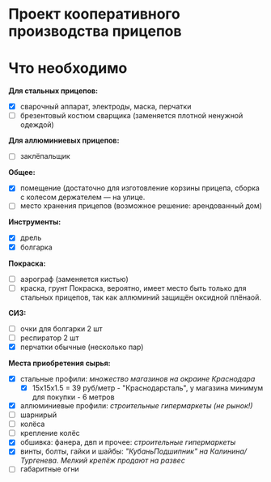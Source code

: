 # Проект кооперативного производства прицепов

# Что необходимо

**Для стальных прицепов:**
- [x] сварочный аппарат, электроды, маска, перчатки
- [ ] брезентовый костюм сварщика (заменяется плотной ненужной одеждой)

**Для аллюминиевых прицепов:**
- [ ] заклёпальщик

**Общее:**
- [x] помещение (достаточно для изготовление корзины прицепа, сборка с колесом держателем — на улице.
- [ ] место хранения прицепов (возможное решение: арендованный дом)

**Инструменты:**
- [x] дрель
- [x] болгарка

**Покраска:**
- [ ] аэрограф (заменяется кистью)
- [ ] краска, грунт
Покраска, вероятно, имеет место быть только для стальных прицепов, так как аллюминий защищён оксидной плёнаой.

**СИЗ:**
- [ ] очки для болгарки 2 шт
- [ ] респиратор 2 шт
- [x] перчатки обычные (несколько пар)

**Места приобретения сырья:**
- [x] стальные профили: _множество магазинов на окраине Краснодара_
    - [x] 15x15x1.5 = 39 руб/метр - "Краснодарсталь", у магазина минимум для покупки - 6 метров
- [x] аллюминиевые профили: _строительные гипермаркеты (не рынок!)_
- [ ] шарнирый 
- [ ] колёса
- [ ] крепление колёс
- [x] обшивка: фанера, двп и прочее: _строительные гипермаркеты_
- [x] винты, болты, гайки и шайбы: _"КубаньПодшипник" на Калинина/Тургенева. Мелкий крепёж продают на развес_
- [ ] габаритные огни
